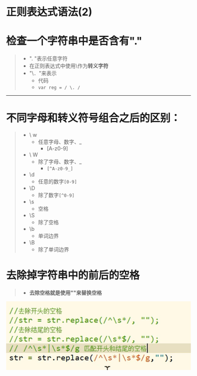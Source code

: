 # 正则表达式语法(2)

# 检查一个字符串中是否含有"."

> - ". "表示任意字符
> - 在正则表达式中使用\作为**转义字符**
> - "\．"来表示
>   - 代码
>   - `var reg = / \. /`



----------------

# 不同字母和转义符号组合之后的区别：

> - \ w
>   - 任意字母、数字、_ 
>     - [A-z0-9]
> - \ W
>   - 除了字母、数字、_
>     - `[^A-z0-9_]`
> - \d
>   - 任意的数字`[0-9]`
> - \D
>   - 除了数字`[^0-9]`
> - \s
>   - 空格
> - \S
>   - 除了空格
> - \b
>   - 单词边界
> - \B
>   - 除了单词边界

# 去除掉字符串中的前后的空格

> - **去除空格就是使用""来替换空格**

![image-20220118130958578](image-20220118130958578.png)
